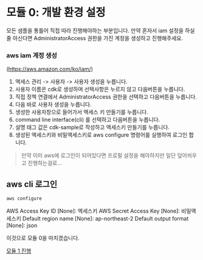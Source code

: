 # 모듈 0: 개발 환경 설정

모든 샘플을 통틀어 직접 따라 진행해야하는 부분입니다.
만약 혼자서 iam 설정을 하실줄 아신다면
AdministratorAccess 권한을 가진 계정을 생성하고 진행해주세요.

### aws iam 계정 생성
(https://aws.amazon.com/ko/iam/)

1. 액세스 관리 -> 사용자 -> 사용자 생성을 누릅니다.
2. 사용자 이름은 cdk로 생성하며 선택사항은 누르지 않고 다음버튼을 누릅니다.
3. 직접 정책 연결에서 AdministratorAccess 권한을 선택하고 다음버튼을 누릅니다.
4. 다음 바로 사용자 생성을 누릅니다.
5. 생성한 사용자창으로 들어가서 액세스 키 만들기를 누릅니다.
6. command line interface(cli) 를 선택하고 다음버튼을 누릅니다.
7. 설명 태그 값은 cdk-sample로 작성하고 액세스키 만들기를 누릅니다.
8. 생성된 액세스키와 비밀액세스키로 aws configure 명령어를 실행하여 로그인 합니다.

> 만약 이미 aws에 로그인이 되어있다면 프로필 설정을 해야하지만 일단 덮어씌우고 진행하는걸로...

## aws cli 로그인

```sh
aws configure
```
AWS Access Key ID [None]: 액세스키
AWS Secret Access Key [None]: 비밀액세스키
Default region name [None]: ap-northeast-2
Default output format [None]: json

이것으로 모듈 0을 마치겠습니다.

[모듈 1 진행](../module-1/README.md)